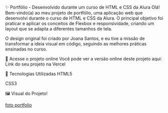 ✨ Portfólio - Desenvolvido durante um curso de HTML e CSS da Alura
Olá! Bem-vindo(a) ao meu projeto de portfólio, uma aplicação web que desenvolvi durante o curso de HTML e CSS da Alura. O principal objetivo foi praticar e aplicar os conceitos de Flexbox e responsividade, criando um layout que se adapta a diferentes tamanhos de tela.

O design original foi criado por Joana Santos, e eu tive a missão de transformar a ideia visual em código, seguindo as melhores práticas ensinadas no curso.

🔗 Acesse o projeto online
Você pode ver a versão online deste projeto aqui: Link do seu projeto na Vercel

🚀 Tecnologias Utilizadas
HTML5

CSS3

🖼️ Visual do Projeto!

[foto portfolio](https://github.com/user-attachments/assets/a925c7d1-7ea2-40ca-b613-f328d0a875e5)

